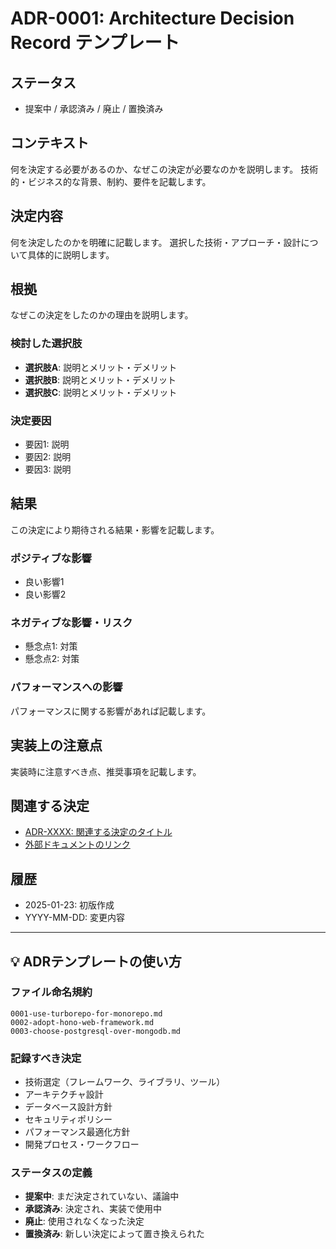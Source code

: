 # ADR-0001: Architecture Decision Record テンプレート

## ステータス
- 提案中 / 承認済み / 廃止 / 置換済み

## コンテキスト
何を決定する必要があるのか、なぜこの決定が必要なのかを説明します。
技術的・ビジネス的な背景、制約、要件を記載します。

## 決定内容
何を決定したのかを明確に記載します。
選択した技術・アプローチ・設計について具体的に説明します。

## 根拠
なぜこの決定をしたのかの理由を説明します。

### 検討した選択肢
- **選択肢A**: 説明とメリット・デメリット
- **選択肢B**: 説明とメリット・デメリット  
- **選択肢C**: 説明とメリット・デメリット

### 決定要因
- 要因1: 説明
- 要因2: 説明
- 要因3: 説明

## 結果
この決定により期待される結果・影響を記載します。

### ポジティブな影響
- 良い影響1
- 良い影響2

### ネガティブな影響・リスク
- 懸念点1: 対策
- 懸念点2: 対策

### パフォーマンスへの影響
パフォーマンスに関する影響があれば記載します。

## 実装上の注意点
実装時に注意すべき点、推奨事項を記載します。

## 関連する決定
- [ADR-XXXX: 関連する決定のタイトル](./XXXX-filename.md)
- [外部ドキュメントのリンク](../path/to/doc.md)

## 履歴
- 2025-01-23: 初版作成
- YYYY-MM-DD: 変更内容

---

## 💡 ADRテンプレートの使い方

### ファイル命名規約
```
0001-use-turborepo-for-monorepo.md
0002-adopt-hono-web-framework.md
0003-choose-postgresql-over-mongodb.md
```

### 記録すべき決定
- 技術選定（フレームワーク、ライブラリ、ツール）
- アーキテクチャ設計
- データベース設計方針
- セキュリティポリシー
- パフォーマンス最適化方針
- 開発プロセス・ワークフロー

### ステータスの定義
- **提案中**: まだ決定されていない、議論中
- **承認済み**: 決定され、実装で使用中
- **廃止**: 使用されなくなった決定
- **置換済み**: 新しい決定によって置き換えられた